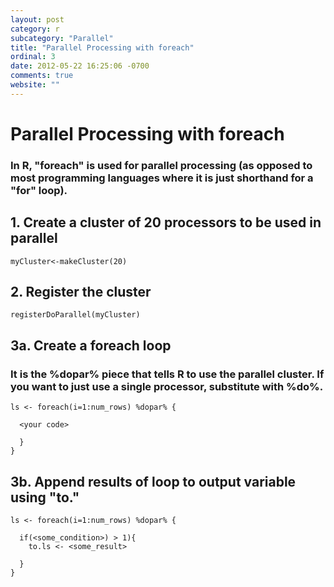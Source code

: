 ```yaml
---
layout: post
category: r
subcategory: "Parallel"
title: "Parallel Processing with foreach"
ordinal: 3
date: 2012-05-22 16:25:06 -0700
comments: true
website: ""
---
```

<!--break-->

# Parallel Processing with foreach
### In R, "foreach" is used for parallel processing (as opposed to most programming languages where it is just shorthand for a "for" loop).

## 1. Create a cluster of 20 processors to be used in parallel
    myCluster<-makeCluster(20)

## 2. Register the cluster
    registerDoParallel(myCluster)

## 3a. Create a foreach loop
### It is the %dopar% piece that tells R to use the parallel cluster. If you want to just use a single processor, substitute with %do%.
    ls <- foreach(i=1:num_rows) %dopar% {   

      <your code>

      }
    }

## 3b. Append results of loop to output variable using "to."
    ls <- foreach(i=1:num_rows) %dopar% {

      if(<some_condition>) > 1){
        to.ls <- <some_result>

      }
    }
